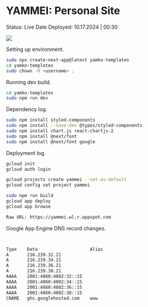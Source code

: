 <h1>YAMMEI: Personal Site</h1>

Status: Live
Date Deployed: 10.17.2024 | 00:30


<img src='https://github.com/yammei/yamko/blob/main/Screenshot%202024-10-14%20at%2014.18.36.png'/>

Setting up environment.

```bash
sudo npx create-next-app@latest yamko-templates
cd yamko-templates
sudo chown -R <username> .
```

Running dev build.

```bash
cd yamko-templates
sudo npm run dev
```

Dependency log.

```bash
sudo npm install styled-components
sudo npm install --save-dev @types/styled-components
sudo npm install chart.js react-chartjs-2
sudo npm install @next/font
sudo npm install @next/font google
```

Deployment log.

```bash
gcloud init
gcloud auth login

gcloud projects create yammei --set-as-default
gcloud config set project yammei

sudo npm run build
gcloud app deploy
gcloud app browse

Raw URL: https://yammei.wl.r.appspot.com
```

Google App Engine DNS record changes.

```bash


Type    Data                    Alias
A	    216.239.32.21
A	    216.239.34.21
A	    216.239.36.21
A	    216.239.38.21
AAAA	2001:4860:4802:32::15
AAAA	2001:4860:4802:34::15
AAAA	2001:4860:4802:36::15
AAAA	2001:4860:4802:38::15
CNAME	ghs.googlehosted.com    www
```